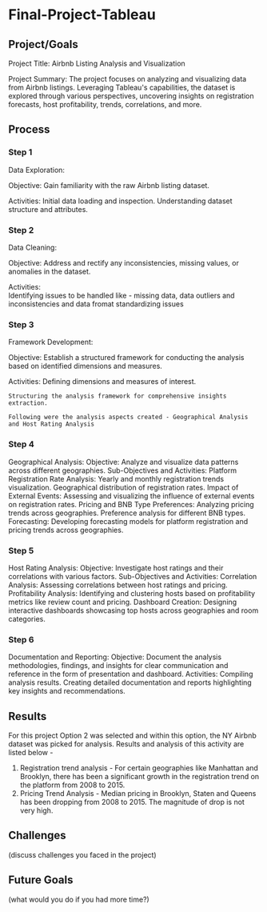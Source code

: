 # Final-Project-Tableau

## Project/Goals
Project Title: Airbnb Listing Analysis and Visualization

Project Summary:
The project focuses on analyzing and visualizing data from Airbnb listings. Leveraging Tableau's capabilities, the dataset is explored through various perspectives, uncovering insights on registration forecasts, host profitability, trends, correlations, and more.

## Process
### Step 1
Data Exploration:

  Objective: Gain familiarity with the raw Airbnb listing dataset.
  
  Activities:
    Initial data loading and inspection.
    Understanding dataset structure and attributes.
  
### Step 2
Data Cleaning:

  Objective: Address and rectify any inconsistencies, missing values, or anomalies in the dataset.
  
  Activities:  
    Identifying issues to be handled like - missing data, data outliers and inconsistencies and data fromat standardizing issues

### Step 3 
Framework Development:
  
  Objective: Establish a structured framework for conducting the analysis based on identified dimensions and measures.
  
  Activities:
    Defining dimensions and measures of interest.
    
    Structuring the analysis framework for comprehensive insights extraction.
    
    Following were the analysis aspects created - Geographical Analysis and Host Rating Analysis

### Step 4
Geographical Analysis:
  Objective: Analyze and visualize data patterns across different geographies.
  Sub-Objectives and Activities:
    Platform Registration Rate Analysis:
      Yearly and monthly registration trends visualization.
      Geographical distribution of registration rates.
    Impact of External Events:
      Assessing and visualizing the influence of external events on registration rates.
    Pricing and BNB Type Preferences:
      Analyzing pricing trends across geographies.
      Preference analysis for different BNB types.
    Forecasting:
      Developing forecasting models for platform registration and pricing trends across geographies.

### Step 5
Host Rating Analysis:
Objective: Investigate host ratings and their correlations with various factors.
Sub-Objectives and Activities:
  Correlation Analysis:
    Assessing correlations between host ratings and pricing.
  Profitability Analysis:
    Identifying and clustering hosts based on profitability metrics like review count and pricing.
  Dashboard Creation:
    Designing interactive dashboards showcasing top hosts across geographies and room categories.

### Step 6 
Documentation and Reporting:
Objective: Document the analysis methodologies, findings, and insights for clear communication and reference in the form of presentation and dashboard.
Activities:
  Compiling analysis results.
  Creating detailed documentation and reports highlighting key insights and recommendations.

## Results
For this project Option 2 was selected and within this option, the NY Airbnb dataset was picked for analysis. Results and analysis of this activity are listed below - 
1. Registration trend analysis - For certain geographies like Manhattan and Brooklyn, there has been a significant growth in the registration trend on the platform from 2008 to 2015.
2. Pricing Trend Analysis - Median pricing in Brooklyn, Staten and Queens has been dropping from 2008 to 2015. The magnitude of drop is not very high.

## Challenges 
(discuss challenges you faced in the project)

## Future Goals
(what would you do if you had more time?)
